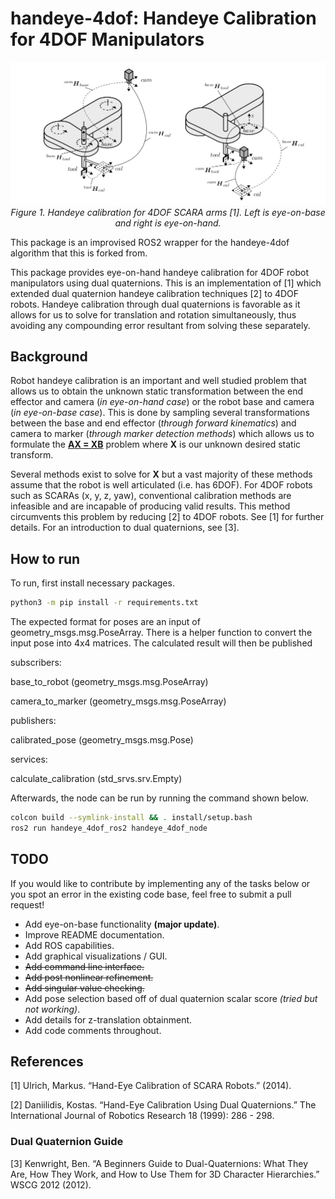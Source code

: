 # handeye-4dof: Handeye Calibration for 4DOF Manipulators

<p align="center">
<img src="images/scara.png" alt>
<br>
<em> Figure 1. Handeye calibration for 4DOF SCARA arms [1]. Left is eye-on-base and right is eye-on-hand. </em>
</p>

This package is an improvised ROS2 wrapper for the handeye-4dof algorithm that this is forked from.

This package provides eye-on-hand handeye calibration for 4DOF robot manipulators using dual quaternions. This is an implementation of [1] which extended dual quaternion handeye calibration techniques [2] to 4DOF robots. Handeye calibration through dual quaternions is favorable as it allows for us to solve for translation and rotation simultaneously, thus avoiding any compounding error resultant from solving these separately.
## Background

Robot handeye calibration is an important and well studied problem that allows us to obtain the unknown static transformation between the end effector and camera (*in eye-on-hand case*) or the robot base and camera (*in eye-on-base case*). This is done by sampling several transformations between the base and end effector (*through forward kinematics*) and camera to marker (*through marker detection methods*) which allows us to formulate the [**AX = XB**](https://en.wikipedia.org/wiki/Hand_eye_calibration_problem) problem where **X** is our unknown desired static transform.

Several methods exist to solve for **X** but a vast majority of these methods assume that the robot is well articulated (i.e. has 6DOF). For 4DOF robots such as SCARAs (x, y, z, yaw), conventional calibration methods are infeasible and are incapable of producing valid results. This method circumvents this problem by reducing [2] to 4DOF robots. See [1] for further details. For an introduction to dual quaternions, see [3].

## How to run
To run, first install necessary packages.
```bash
python3 -m pip install -r requirements.txt
```
The expected format for poses are an input of geometry_msgs.msg.PoseArray. There is a helper function to convert the input pose into 4x4 matrices. The calculated result will then be published 

subscribers:

base_to_robot (geometry_msgs.msg.PoseArray)

camera_to_marker (geometry_msgs.msg.PoseArray)

publishers:

calibrated_pose (geometry_msgs.msg.Pose)

services:

calculate_calibration (std_srvs.srv.Empty)


Afterwards, the node can be run by running the command shown below. 

```bash
colcon build --symlink-install && . install/setup.bash
ros2 run handeye_4dof_ros2 handeye_4dof_node
```

## TODO
If you would like to contribute by implementing any of the tasks below or you spot an error in the existing code base, feel free to submit a pull request!

- Add eye-on-base functionality **(major update)**.
- Improve README documentation.
- Add ROS capabilities.
- Add graphical visualizations / GUI.
- ~~Add command line interface.~~
- ~~Add post nonlinear refinement.~~
- ~~Add singular value checking.~~
- Add pose selection based off of dual quaternion scalar score *(tried but not working)*.
- Add details for z-translation obtainment.
- Add code comments throughout.

## References
[1] Ulrich, Markus. “Hand-Eye Calibration of SCARA Robots.” (2014).

[2] Daniilidis, Kostas. “Hand-Eye Calibration Using Dual Quaternions.” The International Journal of Robotics Research 18 (1999): 286 - 298.

### Dual Quaternion Guide
[3] Kenwright, Ben. “A Beginners Guide to Dual-Quaternions: What They Are, How They Work, and How to Use Them for 3D Character Hierarchies.” WSCG 2012 (2012).



